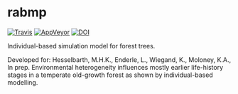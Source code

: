 
<!-- README.md is generated from README.Rmd. Please edit that file -->

# rabmp

[![Travis](https://travis-ci.org/mhesselbarth/rabmp.svg?branch=master)](https://travis-ci.org/mhesselbarth/rabmp)
[![AppVeyor](https://ci.appveyor.com/api/projects/status/github/mhesselbarth/rabmp?branch=master&svg=true)](https://ci.appveyor.com/project/mhesselbarth/rabmp)
[![DOI](https://zenodo.org/badge/DOI/10.5281/zenodo.3573619.svg)](https://doi.org/10.5281/zenodo.3573619)

Individual-based simulation model for forest trees.

Developed for: Hesselbarth, M.H.K., Enderle, L., Wiegand, K., Moloney, K.A., In prep. Environmental heterogeneity influences mostly earlier life-history stages in a temperate old-growth forest as shown by individual-based modelling.
